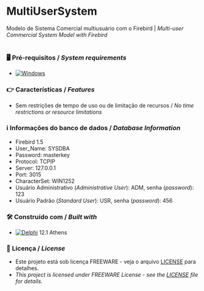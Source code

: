 # MultiUserSystem
 
Modelo de Sistema Comercial multiusuário com o Firebird | *Multi-user Commercial System Model with Firebird*
<br/>
<br/>
### 🖥️ Pré-requisitos / *System requirements*
*  [![Windows](https://img.shields.io/badge/Windows-0078D6?style=for-the-badge&logo=windows&logoColor=white)](https://www.microsoft.com/windows/)


### 👉 Características / *Features*
* Sem restrições de tempo de uso ou de limitação de recursos / *No time restrictions or resource limitations*


### ℹ️ Informações do banco de dados  / *Database Information*
* Firebird 1.5
* User_Name: SYSDBA
* Password: masterkey
* Protocol: TCPIP
* Server: 127.0.0.1
* Port: 3015
* CharacterSet: WIN1252
* Usuário Administrativo (*Administrative User*): ADM, senha (*password*): 123
* Usuário Padrão (*Standard User*): USR, senha (*password*): 456


### 🛠️ Construído com / *Built with*
* [![Delphi](https://img.shields.io/badge/-Delphi-E62431?logo=delphi&logoColor=white&style=plastic)](https://www.embarcadero.com/products/delphi) 12.1 Athens


### 📄 Licença / *License*
* Este projeto está sob licença FREEWARE - veja o arquivo [LICENSE](https://github.com/laertemjr/gitMultiUserSystem/tree/main/LICENSE) para detalhes.
* *This project is licensed under FREEWARE License - see the [LICENSE](https://github.com/laertemjr/gitMultiUserSystem/tree/main/LICENSE) file for details.*

